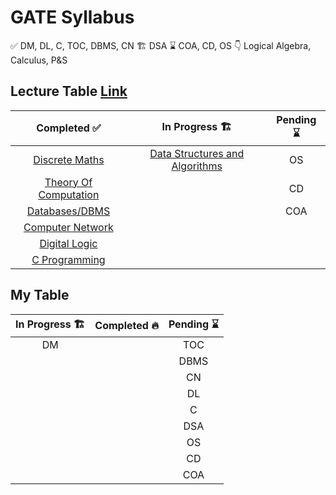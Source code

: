 # GATE Syllabus

:white_check_mark:  DM, DL, C, TOC, DBMS, CN
:building_construction: DSA
:hourglass:     COA, CD, OS
:point_down:    Logical Algebra, Calculus, P&S

## Lecture Table [Link](https://linktr.ee/amitkhurana.gatecse 'Amit Khurana')

|Completed :white_check_mark:                             |In Progress  :building_construction:   |Pending    :hourglass: |
| :------------------------------------:| :----:|:------------------------------:|
|[Discrete Maths][DM_YT_LINK]          |[Data Structures and Algorithms][DSA_YT_LINK]    |OS
|[Theory Of Computation][TOC_YT_LINK]   |       |CD
|[Databases/DBMS][DBMS_YT_LINK]         |       |COA
|[Computer Network][CN_YT_LINK]
|[Digital Logic][DL_YT_LINK]
|[C Programming][C_YT_LINK]

## My Table

|In Progress :building_construction: |Completed :fire:  | Pending     :hourglass: |
|:----------:|:---------:|:--------:|
|    DM      |           |    TOC   |
|            |           |    DBMS  |
|            |           |    CN    |
|            |           |    DL    |
|            |           |    C     |
|            |           |    DSA   |
|            |           |    OS    |
|            |           |    CD    |
|            |           |    COA   |

[DM_YT_LINK]:      https://www.youtube.com/watch?v=bfAYYLamQPQ&list=PLC36xJgs4dxEYmhzVBW7nBdftFZ4xmiF1
[TOC_YT_LINK]:     https://www.youtube.com/watch?v=5Hp0jrSkbGE&list=PLC36xJgs4dxGvebewU4z2CZYo-8nB93E7
[DBMS_YT_LINK]:    https://www.youtube.com/watch?v=k7Y5SibZhqw&list=PLC36xJgs4dxGcz7nZaxGxxmbJrcgDXhFk
[CN_YT_LINK]:      https://www.youtube.com/watch?v=H4ystojVBak&list=PLC36xJgs4dxHT-TxTy3U1slr5RaBJGaLd
[DL_YT_LINK]:      https://www.youtube.com/watch?v=elqrlY0L0ds&list=PLC36xJgs4dxEErKQZ7xFxat8oh4OepU34
[C_YT_LINK]:       https://www.youtube.com/watch?v=U9dv2wvZ2UI&list=PLC36xJgs4dxG-IqARhc23jYTDMYt7yvZP
[DSA_YT_LINK]:     https://www.youtube.com/watch?v=dBe1EnUpBaA&list=PLC36xJgs4dxFCQVvjMrrjcY3XrcMm2GHy